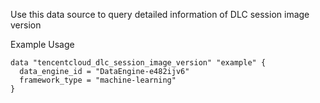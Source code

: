Use this data source to query detailed information of DLC session image version

Example Usage

```hcl
data "tencentcloud_dlc_session_image_version" "example" {
  data_engine_id = "DataEngine-e482ijv6"
  framework_type = "machine-learning"
}
```
